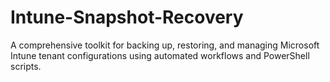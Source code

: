 # Intune-Snapshot-Recovery
A comprehensive toolkit for backing up, restoring, and managing Microsoft Intune tenant configurations using automated workflows and PowerShell scripts.
